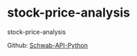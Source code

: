 # stock-price-analysis
stock-price-analysis



Github: [Schwab-API-Python](https://github.com/tylerebowers/Schwab-API-Python) 